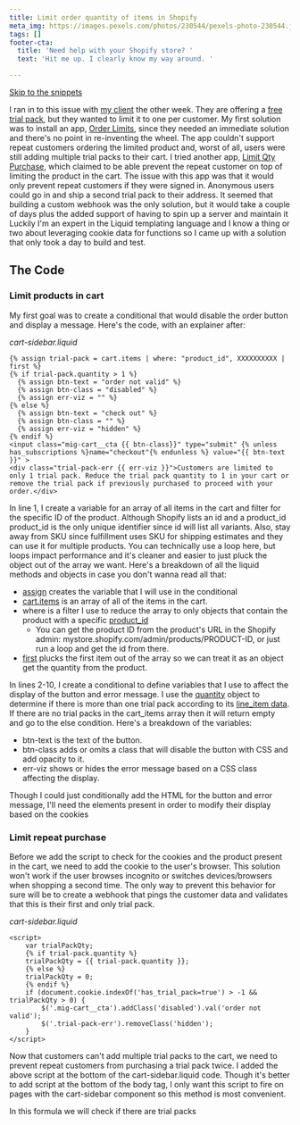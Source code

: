 ```yaml
---
title: Limit order quantity of items in Shopify
meta_img: https://images.pexels.com/photos/230544/pexels-photo-230544.jpeg?auto=compress&cs=tinysrgb&dpr=2&h=750&w=1260
tags: []
footer-cta:
  title: 'Need help with your Shopify store? '
  text: 'Hit me up. I clearly know my way around. '

---
```

[Skip to the snippets](#shopify-code-section)

I ran in to this issue with [my client](https://mikunafoods.com/) the other week. They are offering a [free trial pack](https://mikunafoods.com/), but they wanted to limit it to one per customer. My first solution was to install an app, [Order Limits](https://apps.shopify.com/order-limits-minmaxify), since they needed an immediate solution and there's no point in re-inventing the wheel. The app couldn't support repeat customers ordering the limited product and, worst of all, users were still adding multiple trial packs to their cart. I tried another app, [Limit Qty Purchase](https://apps.shopify.com/purchase-limit), which claimed to be able prevent the repeat customer on top of limiting the product in the cart. The issue with this app was that it would only prevent repeat customers if they were signed in. Anonymous users could go in and ship a second trial pack to their address. It seemed that building a custom webhook was the only solution, but it would take a couple of days plus the added support of having to spin up a server and maintain it  Luckily I'm an expert in the Liquid templating language and I know a thing or two about leveraging cookie data for functions so I came up with a solution that only took a day to build and test.

<h2 id="shopify-code-section">The Code</h2>

### Limit products in cart

My first goal was to create a conditional that would disable the order button and display a message. Here's the code, with an explainer after:

_cart-sidebar.liquid_

    {% assign trial-pack = cart.items | where: "product_id", XXXXXXXXXX | first %}
    {% if trial-pack.quantity > 1 %}
      {% assign btn-text = "order not valid" %}
      {% assign btn-class = "disabled" %}
      {% assign err-viz = "" %}
    {% else %}
      {% assign btn-text = "check out" %}
      {% assign btn-class = "" %}
      {% assign err-viz = "hidden" %}
    {% endif %}
    <input class="mig-cart__cta {{ btn-class}}" type="submit" {% unless has_subscriptions %}name="checkout"{% endunless %} value="{{ btn-text }}" >
    <div class="trial-pack-err {{ err-viz }}">Customers are limited to only 1 trial pack. Reduce the trial pack quantity to 1 in your cart or remove the trial pack if previously purchased to proceed with your order.</div>

In line 1, I create a variable for an array of all items in the cart and filter for the specific ID of the product. Although Shopify lists an id and a product_id product_id is the only unique identifier since id will list all variants. Also, stay away from SKU since fulfillment uses SKU for shipping estimates and they can use it for multiple products. You can technically use a loop here, but loops impact performance and it's cleaner and easier to just pluck the object out of the array we want. Here's a breakdown of all the liquid methods and objects in case you don't wanna read all that:

* [assign](https://shopify.github.io/liquid/tags/variable/) creates the variable that I will use in the conditional
* [cart.items](https://shopify.dev/api/liquid/objects/cart#cart-items) is an array of all of the items in the cart.
* where is a filter I use to reduce the array to only objects that contain the product with a specific [product_id](https://shopify.dev/api/liquid/objects/line_item#line_item-product_id)
  * You can get the product ID from the product's URL in the Shopify admin: mystore.shopify.com/admin/products/PRODUCT-ID, or just run a loop and get the id from there.
* [first](https://shopify.github.io/liquid/filters/first/) plucks the first item out of the array so we can treat it as an object get the quantity from the product.

In lines 2-10, I create a conditional to define variables that I use to affect the display of the button and error message. I use the [quantity](https://shopify.dev/api/liquid/objects/line_item#line_item-quantity) object to determine if there is more than one trial pack according to its [line_item data](https://shopify.dev/api/liquid/objects/line_item). If there are no trial packs in the cart_items array then it will return empty and go to the else condition. Here's a breakdown of the variables:

* btn-text is the text of the button.
* btn-class adds or omits a class that will disable the button with CSS and add opacity to it.
* err-viz shows or hides the error message based on a CSS class affecting the display.

Though I could just conditionally add the HTML for the button and error message, I'll need the elements present in order to modify their display based on the cookies

### Limit repeat purchase

Before we add the script to check for the cookies and the product present in the cart, we need to add the cookie to the user's browser. This solution won't work if the user browses incognito or switches devices/browsers when shopping a second time. The only way to prevent this behavior for sure will be to create a webhook that pings the customer data and validates that this is their first and only trial pack. 

_cart-sidebar.liquid_

    <script>
        var trialPackQty; 
        {% if trial-pack.quantity %}
        trialPackQty = {{ trial-pack.quantity }};
        {% else %}
        trialPackQty = 0;
        {% endif %} 
        if (document.cookie.indexOf('has_trial_pack=true') > -1 && trialPackQty > 0) {
            $('.mig-cart__cta').addClass('disabled').val('order not valid');
            $('.trial-pack-err').removeClass('hidden');
        } 
    </script>

Now that customers can't add multiple trial packs to the cart, we need to prevent repeat customers from purchasing a trial pack twice. I added the above script at the bottom of the cart-sidebar.liquid code. Though it's better to add script at the bottom of the body tag, I only want this script to fire on pages with the cart-sidebar component so this method is most convenient. 

In this formula we will check if there are trial packs 